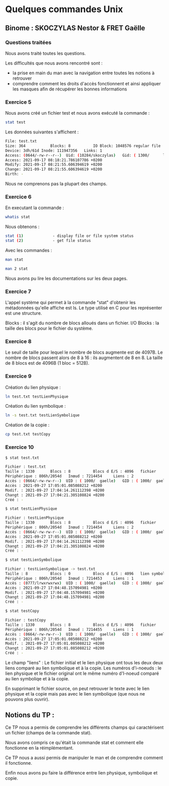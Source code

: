# Quelques commandes Unix

## Binome : SKOCZYLAS Nestor & FRET Gaëlle

### Questions traitées

Nous avons traité toutes les questions.

Les difficultés que nous avons rencontré sont : 
- la prise en main du man avec la navigation entre toutes les notions à retrouver
- comprendre comment les droits d'accès fonctionnent et ainsi appliquer les masques afin de récupérer les bonnes informations

### Exercice 5

Nous avons créé un fichier test et nous avons exécuté la commande :

```bash
stat test
```

Les données suivantes s'affichent : 

```bash
File: test.txt
Size: 364       	Blocks: 8          IO Block: 1048576 regular file
Device: 3dh/61d	Inode: 111947356   Links: 1
Access: (0644/-rw-r--r--)  Uid: (10284/skoczylas)   Gid: ( 1300/      l3)
Access: 2021-09-17 08:18:21.786107786 +0200
Modify: 2021-09-17 08:21:55.606394619 +0200
Change: 2021-09-17 08:21:55.606394619 +0200
Birth: -
```
Nous ne comprenons pas la plupart des champs.

### Exercice 6

En executant la commande :

```bash
whatis stat
```

Nous obtenons :

``` bash
stat (1)             - display file or file system status
stat (2)             - get file status
```

Avec les commandes :

```bash
man stat
```

```bash
man 2 stat
```

Nous avons pu lire les documentations sur les deux pages.


### Exercice 7

L'appel système qui permet à la commande "stat" d'obtenir les métadonnées qu'elle affiche est ls.
Le type utilisé en C pour les représenter est une structure.

Blocks : il s'agit du nombre de blocs alloués dans un fichier.
I/O Blocks : la taille des blocs pour le fichier du système.


### Exercice 8

Le seuil de taille pour lequel le nombre de blocs augmente est de 4097B.
Le nombre de blocs passent alors de 8 à 16 : ils augmentent de 8 en 8.
La taille de 8 blocs est de 4096B (1 bloc = 512B).


### Exercice 9

Création du lien physique :

```bash
ln test.txt testLienPhysique
```

Création du lien symbolique :

```bash
ln -s test.txt testLienSymbolique
```

Création de la copie :

```bash
cp test.txt testCopy
```

### Exercice 10

```bash
$ stat test.txt

Fichier : test.txt
Taille : 1330      	Blocs : 8          Blocs d E/S : 4096   fichier
Périphérique : 806h/2054d	Inœud : 7214454     Liens : 2
Accès : (0664/-rw-rw-r--)  UID : ( 1000/  gaelle)   GID : ( 1000/  gaelle)
Accès : 2021-09-27 17:05:01.085088212 +0200
Modif. : 2021-09-27 17:04:14.261112398 +0200
Changt : 2021-09-27 17:04:21.305108824 +0200
Créé : -
```

```bash
$ stat testLienPhysique

Fichier : testLienPhysique
Taille : 1330      	Blocs : 8          Blocs d E/S : 4096   fichier
Périphérique : 806h/2054d	Inœud : 7214454     Liens : 2
Accès : (0664/-rw-rw-r--)  UID : ( 1000/  gaelle)   GID : ( 1000/  gaelle)
Accès : 2021-09-27 17:05:01.085088212 +0200
Modif. : 2021-09-27 17:04:14.261112398 +0200
Changt : 2021-09-27 17:04:21.305108824 +0200
Créé : -
```

```bash
$ stat testLienSymbolique

Fichier : testLienSymbolique -> test.txt
Taille : 8         	Blocs : 0          Blocs d E/S : 4096   lien symbolique
Périphérique : 806h/2054d	Inœud : 7214453     Liens : 1
Accès : (0777/lrwxrwxrwx)  UID : ( 1000/  gaelle)   GID : ( 1000/  gaelle)
Accès : 2021-09-27 17:04:48.157094981 +0200
Modif. : 2021-09-27 17:04:48.157094981 +0200
Changt : 2021-09-27 17:04:48.157094981 +0200
Créé : -
```

```bash
$ stat testCopy

Fichier : testCopy
Taille : 1330      	Blocs : 8          Blocs d E/S : 4096   fichier
Périphérique : 806h/2054d	Inœud : 7214455     Liens : 1
Accès : (0664/-rw-rw-r--)  UID : ( 1000/  gaelle)   GID : ( 1000/  gaelle)
Accès : 2021-09-27 17:05:01.085088212 +0200
Modif. : 2021-09-27 17:05:01.085088212 +0200
Changt : 2021-09-27 17:05:01.085088212 +0200
Créé : -
```

Le champ "liens" : Le fichier initial et le lien physique ont tous les deux deux liens comparé au lien symbolique et à la copie.
Les numéros d'i-noeuds : le lien physique et le fichier original ont le même numéro d'I-noeud comparé au lien symboliqe et à la copie.

En supprimant le fichier source, on peut retrouver le texte avec le lien physique et la copie mais pas avec le lien symbolique (que nous ne pouvons plus ouvrir).


## Notions du TP :

Ce TP nous a permis de comprendre les différents champs qui caractérisent un fichier (champs de la commande stat).

Nous avons compris ce qu'était la commande stat et comment elle fonctionne en la réimplémentant.

Ce TP nous a aussi permis de manipuler le man et de comprendre comment il fonctionne.

Enfin nous avons pu faire la différence entre lien physique, symbolique et copie.
